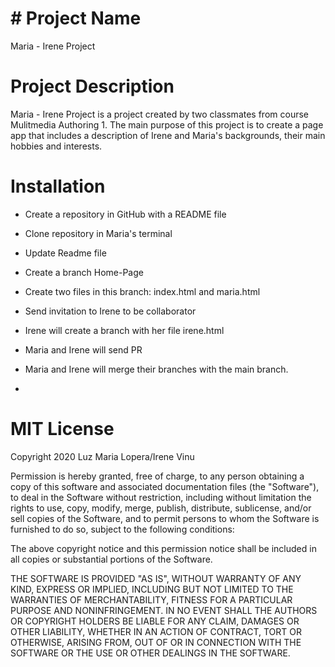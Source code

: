 # # Project Name
Maria - Irene Project

# Project Description
Maria - Irene Project is a project created by two classmates from course Mulitmedia Authoring 1. The main purpose of this project is to create a page app that includes a description of Irene and Maria's backgrounds, their main hobbies and interests.

# Installation
* Create a repository in GitHub with a README file
* Clone repository in Maria's terminal
* Update Readme file
* Create a branch Home-Page
* Create two files in this branch: index.html and maria.html
* Send invitation to Irene to be collaborator
* Irene will create a branch with her file irene.html
* Maria and Irene will send PR 
* Maria and Irene will merge their branches with the main branch.

* 

# MIT License
Copyright 2020 Luz Maria Lopera/Irene Vinu

Permission is hereby granted, free of charge, to any person obtaining a copy of this software and associated documentation files (the "Software"), to deal in the Software without restriction, including without limitation the rights to use, copy, modify, merge, publish, distribute, sublicense, and/or sell copies of the Software, and to permit persons to whom the Software is furnished to do so, subject to the following conditions:

The above copyright notice and this permission notice shall be included in all copies or substantial portions of the Software.

THE SOFTWARE IS PROVIDED "AS IS", WITHOUT WARRANTY OF ANY KIND, EXPRESS OR IMPLIED, INCLUDING BUT NOT LIMITED TO THE WARRANTIES OF MERCHANTABILITY, FITNESS FOR A PARTICULAR PURPOSE AND NONINFRINGEMENT. IN NO EVENT SHALL THE AUTHORS OR COPYRIGHT HOLDERS BE LIABLE FOR ANY CLAIM, DAMAGES OR OTHER LIABILITY, WHETHER IN AN ACTION OF CONTRACT, TORT OR OTHERWISE, ARISING FROM, OUT OF OR IN CONNECTION WITH THE SOFTWARE OR THE USE OR OTHER DEALINGS IN THE SOFTWARE.


